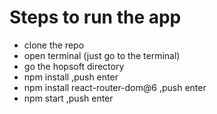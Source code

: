 # Steps to run the app
- clone the repo
- open terminal (just go to the terminal)
- go the hopsoft directory
- npm install ,push enter 
- npm install react-router-dom@6 ,push enter
- npm start ,push enter

